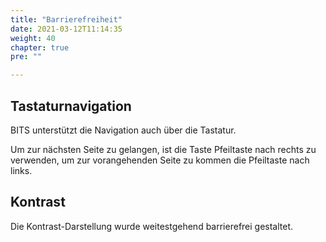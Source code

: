 ```yaml
---
title: "Barrierefreiheit"
date: 2021-03-12T11:14:35
weight: 40
chapter: true
pre: ""

---
```


## Tastaturnavigation

BITS unterstützt die Navigation auch über die Tastatur.

Um zur nächsten Seite zu gelangen, ist die Taste Pfeiltaste nach rechts zu verwenden, um zur vorangehenden Seite zu kommen die Pfeiltaste nach links.

## Kontrast

Die Kontrast-Darstellung wurde weitestgehend barrierefrei gestaltet.
